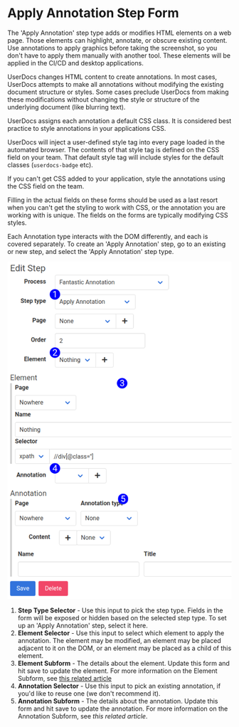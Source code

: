 # Apply Annotation Step Form

The 'Apply Annotation' step type adds or modifies HTML elements on a web page. Those elements can highlight, annotate, or obscure existing content. Use annotations to apply graphics before taking the screenshot, so you don't have to apply them manually with another tool. These elements will be applied in the CI/CD and desktop applications.

UserDocs changes HTML content to create annotations. In most cases, UserDocs attempts to make all annotations without modifying the existing document structure or styles. Some cases preclude UserDocs from making these modifications without changing the style or structure of the underlying document (like blurring text).  

UserDocs assigns each annotation a default CSS class. It is considered best practice to style annotations in your applications CSS. 

UserDocs will inject a user-defined style tag into every page loaded in the automated browser. The contents of that style tag is defined on the CSS field on your team. That default style tag will include styles for the default classes (`userdocs-badge` etc).

If you can't get CSS added to your application, style the annotations using the CSS field on the team. 

Filling in the actual fields on these forms should be used as a last resort when you can't get the styling to work with CSS, or the annotation you are working with is unique. The fields on the forms are typically modifying CSS styles.

Each Annotation type interacts with the DOM differently, and each is covered separately. To create an 'Apply Annotation' step, go to an existing or new step, and select the 'Apply Annotation' step type.

![Element Screenshot Form Reference](images/step_form_reference_apply_annotation.png)

1. **Step Type Selector** - Use this input to pick the step type. Fields in the form will be exposed or hidden based on the selected step type. To set up an 'Apply Annotation' step, select it here.
2. **Element Selector** - Use this input to select which element to apply the annotation. The element may be modified, an element may be placed adjacent to it on the DOM, or an element may be placed as a child of this element.
3. **Element Subform** - The details about the element. Update this form and hit save to update the element. For more information on the Element Subform, see [this related article](element_subform.md)
4. **Annotation Selector** - Use this input to pick an existing annotation, if you'd like to reuse one (we don't recommend it).
5. **Annotation Subform** - The details about the annotation. Update this form and hit save to update the annotation. For more information on the Annotation Subform, see *this related article*.